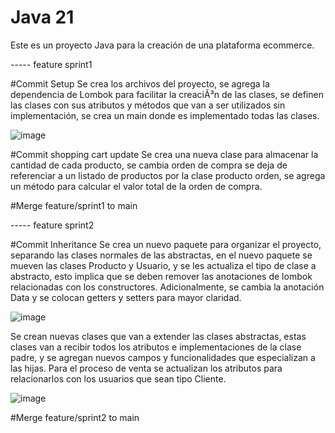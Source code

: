 # Java 21

Este es un proyecto Java para la creación de una plataforma ecommerce. 

----- feature sprint1

#Commit Setup
Se crea los archivos del proyecto, se agrega la dependencia de Lombok para facilitar la creaciÃ³n de las 
clases, se definen las clases con sus atributos y métodos que van a ser utilizados sin implementación, 
se crea un main donde es implementado todas las clases.

![image](https://github.com/user-attachments/assets/94dc62b8-7945-4d6e-8ca9-561f4ed7ba6b)

#Commit shopping cart update
Se crea una nueva clase para almacenar la cantidad de cada producto, se cambia orden de compra se deja de
referenciar a un listado de productos por la clase producto orden, se agrega un método para calcular el 
valor total de la orden de compra.

#Merge feature/sprint1 to main

----- feature sprint2

#Commit Inheritance
Se crea un nuevo paquete para organizar el proyecto, separando las clases normales de las abstractas, en el 
nuevo paquete se mueven las clases Producto y Usuario, y se les actualiza el tipo de clase a abstracto, esto
implica que se deben remover las anotaciones de lombok relacionadas con los constructores. Adicionalmente, 
se cambia la anotación Data y se colocan getters y setters para mayor claridad.

![image](https://github.com/user-attachments/assets/e00678a7-6618-4679-aeda-bc1f111ec8b8)

Se crean nuevas clases que van a extender las clases abstractas, estas clases van a recibir todos los atributos
e implementaciones de la clase padre, y se agregan nuevos campos y funcionalidades que especializan a las hijas.
Para el proceso de venta se actualizan los atributos para relacionarlos con los usuarios que sean tipo Cliente.

![image](https://github.com/user-attachments/assets/b0a5f37f-3561-4d28-9301-f5326a357cfb)


#Merge feature/sprint2 to main
